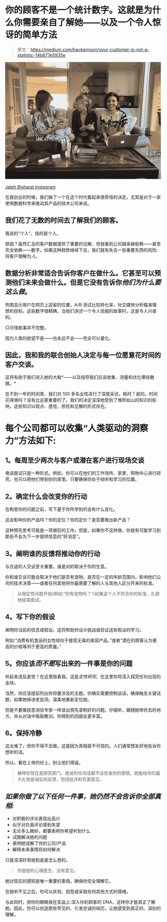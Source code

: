 # 你的顾客不是一个统计数字。这就是为什么你需要亲自了解她——以及一个令人惊讶的简单方法

> 原文：<https://medium.com/hackernoon/your-customer-is-not-a-statistic-14b877e5935e>

![](img/d09cc589c902da7f1348040be6ca3a41.png)

[Jaleh Bisharat Instagram](https://www.instagram.com/p/Beoyj7kHYSi/?taken-by=jalehbisharat)

在我创业的时候，我们做了一个在这个时代看起来很奇怪的决定。尤其是对于一家使用数据科学来推动其产品的技术公司来说。

## 我们花了无数的时间去了解我们的顾客。

我说的“个人”，指的是个人。

原因？虽然汇总的客户数据提供了重要的见解，但我看到公司越来越依赖——甚至完全依赖——数字。如果这种趋势继续下去，我们就有失去一些重要东西的风险:将客户理解为*人*。

## **数据分析非常适合告诉你客户在做什么。它甚至可以预测他们未来会做什么。但是它没有告诉你*他们为什么要这么做*。**

热图显示用户在网页上逗留的位置，A/B 测试比较转化率，社交媒体分析瞄准理想的目标。这些数字很精确，当他们讲述一个令人信服的故事时，这是令人兴奋的。

只可惜故事并不完整。

因为人类的欲望不是——也永远不会——完全可以量化。

## 因此，我和我的联合创始人决定与每一位愿意花时间的客户交谈。

这将有助于我们进入她的大脑*——以及指导我们应该收集、测量和优化哪些数据。*

在不到一年的时间里，我们对 100 多名女性进行了深度采访。耗时？是的。时间花得值吗？没有比这更重要的了。我们的决定深深地受到了堆积如山的知识的影响，这些知识以观点、感觉、担忧和见解的形式存在。

# **每个公司都可以收集“人类驱动的洞察力”方法如下:**

## **1。每周至少两次与客户或潜在客户进行现场交谈**

电话面试只是一种形式。例如，你可以在他们的工作场所、家里、购物中心进行研究，也可以把他们带到你的家里。只要确保你处于倾听和学习的位置。

## **2。确定什么会改变你的行动**

在构思你的问题之前，写下基于你所学到的会有什么变化。

这会影响你的产品吗？你的定位？你的定价？是否要推出新产品？

这种预先思考可能是一项艰巨的工作。但是，如果你不这样做，你就有可能学习到那些不会为下一步提供信息的“好消息”。

## **3。阐明谁的反馈将推动你的行动**

与合适的人交谈至关重要。谁是对的取决于你的生意。

你和谁交谈可能会取决于他们是否有宠物，是否在一定的年龄范围内，影响他们公司的技术决策——或者任何其他将你最需要了解的人与其他人区分开来的标准。

> 从限定性问题开始(例如:“你有宠物吗？”)如果这个人不符合你的标准，礼貌地结束面试。

## **4。写下你的假设**

阐明你当前的信念或假设。这将帮助你设计挑战或验证这些假设的学习。

例如:“消费有机食品的女性倾向于接受无毒的美容产品，”或者“潜在的顾客认为更高的价格等同于更高的质量。”

## **5。你应该*而不是*写出来的一件事是你的问题**

听起来违反直觉？在这里陪着我。这是*定性研究*，在这里你将深入探究任何出现的金块。

当然，你应该提前列出你将要涉及的主题。你确实需要控制谈话，确保触及关键话题，如果她掉进老鼠洞，温柔地重新定位她。

但是不要像民意测验专家一样读出预先录制好的问题。仔细听，跟随她带你去的地方，并从对话中吸取教训。你得到的回报会更丰富。

## **6。保持冷静**

这太难了，但你不得不去做。这是因为真相是不可信的。人们通常想友好地告诉你想听的话。

所以，看在上帝的份上，别让他们得逞。

> 解释你现在是研究部门，她说的任何话都不会伤害你的感情。她能给你的最大礼物是诚实的反馈，包括批评和负面意见。

## *如果你做了以下任何一件事，她仍然不会告诉你全部真相:*

*   对积极的评论表现出高兴
*   似乎对负面评论感到失望
*   无论多么微妙，都要表明你希望听到什么
*   试图解决她的问题
*   表明她误解了你的公司/产品
*   解释未来事情将如何解决

只是深深好奇她到底是怎么想的。

> 你是她的心理医生，没有意见。

她对现实的感知是唯一重要的事情。确保你完全理解它。

在她听不见之后，你可以庆祝、抱怨或采取任何其他方式的情绪。

与此同时，把你的眼睛放在奖品上:深入你的顾客的 DNA，这样你才能真正了解她。因此，你可以创造那些罕见的、引发忠诚的经历，让她感受到真正的、深刻的理解。